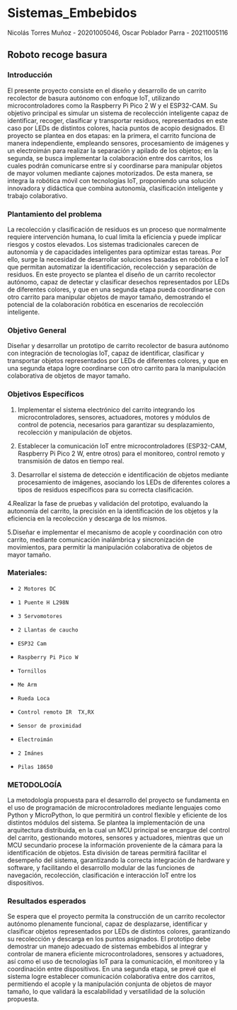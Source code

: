 # Sistemas_Embebidos 
Nicolás Torres Muñoz - 20201005046, Oscar Poblador Parra -  20211005116 
## Roboto recoge basura
### Introducción
El presente proyecto consiste en el diseño y desarrollo de un carrito recolector de basura autónomo con enfoque IoT, utilizando microcontroladores como la Raspberry Pi Pico 2 W y el ESP32-CAM. Su objetivo principal es simular un sistema de recolección inteligente capaz de identificar, recoger, clasificar y transportar residuos, representados en este caso por LEDs de distintos colores, hacia puntos de acopio designados. El proyecto se plantea en dos etapas: en la primera, el carrito funciona de manera independiente, empleando sensores, procesamiento de imágenes y un electroimán para realizar la separación y apilado de los objetos; en la segunda, se busca implementar la colaboración entre dos carritos, los cuales podrán comunicarse entre sí y coordinarse para manipular objetos de mayor volumen mediante cajones motorizados. De esta manera, se integra la robótica móvil con tecnologías IoT, proponiendo una solución innovadora y didáctica que combina autonomía, clasificación inteligente y trabajo colaborativo.

### Plantamiento del problema
La recolección y clasificación de residuos es un proceso que normalmente requiere intervención humana, lo cual limita la eficiencia y puede implicar riesgos y costos elevados. Los sistemas tradicionales carecen de autonomía y de capacidades inteligentes para optimizar estas tareas. Por ello, surge la necesidad de desarrollar soluciones basadas en robótica e IoT que permitan automatizar la identificación, recolección y separación de residuos. En este proyecto se plantea el diseño de un carrito recolector autónomo, capaz de detectar y clasificar desechos representados por LEDs de diferentes colores, y que en una segunda etapa pueda coordinarse con otro carrito para manipular objetos de mayor tamaño, demostrando el potencial de la colaboración robótica en escenarios de recolección inteligente.

### Objetivo General

Diseñar y desarrollar un prototipo de carrito recolector de basura autónomo con integración de tecnologías IoT, capaz de identificar, clasificar y transportar objetos representados por LEDs de diferentes colores, y que en una segunda etapa logre coordinarse con otro carrito para la manipulación colaborativa de objetos de mayor tamaño.

### Objetivos Específicos

1. Implementar el sistema electrónico del carrito integrando los microcontroladores, sensores, actuadores, motores y módulos de control de potencia, necesarios para garantizar su desplazamiento, recolección y manipulación de objetos.

2. Establecer la comunicación IoT entre microcontroladores (ESP32-CAM, Raspberry Pi Pico 2 W, entre otros) para el monitoreo, control remoto y transmisión de datos en tiempo real.

3. Desarrollar el sistema de detección e identificación de objetos mediante procesamiento de imágenes, asociando los LEDs de diferentes colores a tipos de residuos específicos para su correcta clasificación.

4.Realizar la fase de pruebas y validación del prototipo, evaluando la autonomía del carrito, la precisión en la identificación de los objetos y la eficiencia en la recolección y descarga de los mismos.

5.Diseñar e implementar el mecanismo de acople y coordinación con otro carrito, mediante comunicación inalámbrica y sincronización de movimientos, para permitir la manipulación colaborativa de objetos de mayor tamaño.

### Materiales:
*     2 Motores DC
*     1 Puente H L298N
*     3 Servomotores
*     2 Llantas de caucho
*     ESP32 Cam
*     Raspberry Pi Pico W
*     Tornillos
*     Me Arm
*     Rueda Loca
*     Control remoto IR  TX,RX
*     Sensor de proximidad
*     Electroimán
*     2 Imánes
*     Pilas 18650

### METODOLOGÍA 

La metodología propuesta para el desarrollo del proyecto se fundamenta en el uso de programación de microcontroladores mediante lenguajes como Python y MicroPython, lo que permitirá un control flexible y eficiente de los distintos módulos del sistema. Se plantea la implementación de una arquitectura distribuida, en la cual un MCU principal se encargue del control del carrito, gestionando motores, sensores y actuadores, mientras que un MCU secundario procese la información proveniente de la cámara para la identificación de objetos. Esta división de tareas permitirá  facilitar el desempeño del sistema, garantizando la correcta integración de hardware y software, y facilitando el desarrollo modular de las funciones de navegación, recolección, clasificación e interacción IoT entre los dispositivos.

### Resultados esperados 

Se espera que el proyecto permita la construcción de un carrito recolector autónomo plenamente funcional, capaz de desplazarse, identificar y clasificar objetos representados por LEDs de distintos colores, garantizando su recolección y descarga en los puntos asignados. El prototipo debe demostrar un manejo adecuado de sistemas embebidos al integrar y controlar de manera eficiente microcontroladores, sensores y actuadores, así como el uso de tecnologías IoT para la comunicación, el monitoreo y la coordinación entre dispositivos. En una segunda etapa, se prevé que el sistema logre establecer comunicación colaborativa entre dos carritos, permitiendo el acople y la manipulación conjunta de objetos de mayor tamaño, lo que validará la escalabilidad y versatilidad de la solución propuesta.

